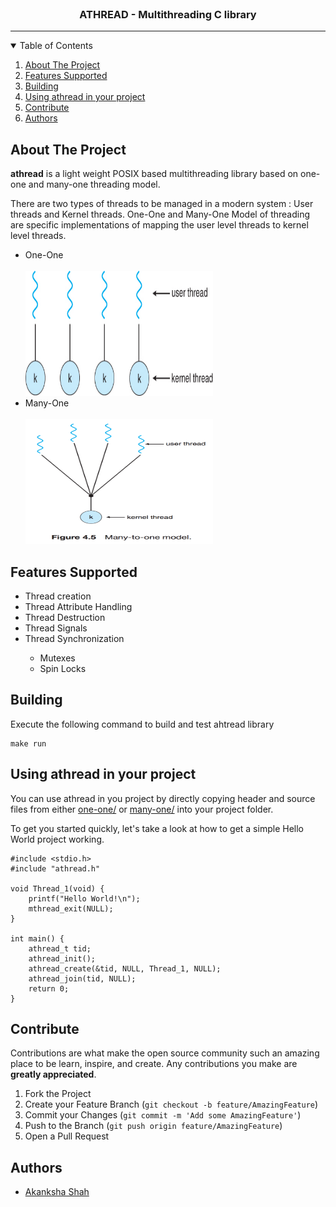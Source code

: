 
<!-- PROJECT LOGO -->
<br />
  <h3 align="center">ATHREAD - Multithreading C library</h3>
<hr/>

<!-- TABLE OF CONTENTS -->
<details open="open">
  <summary>Table of Contents</summary>
  <ol>
    <li>
      <a href="#about-the-project">About The Project</a>
    </li>
    <li>
      <a href="#features-supported">Features Supported</a>
    </li>
    <li><a href="#building">Building</a></li>
    <li>
      <a href="#using-athread-in-your-project">Using athread in your project</a>
    </li>
    <li><a href="#contribute">Contribute</a></li>
    <li><a href="#authors">Authors</a></li>
  </ol>
</details>

<!-- ABOUT THE PROJECT -->
## About The Project

**athread** is a light weight POSIX based multithreading library based on one-one and many-one threading model.

There are two types of threads to be managed in a modern system : User threads and Kernel threads. One-One and Many-One Model of threading are specific implementations of mapping the user level threads to kernel level threads.

<ul>
  <li>One-One</li>
  <br>
    <a align="center" href="https://github.com/akanksha6082/multithreading-library">
    <img  src="images/one-one.jpg" alt="One-One Model" width="300" height="200">
        <br>
    </a>

  <li>Many-One</li>
  <br>
    <a align="center" href="https://github.com/akanksha6082/multithreading-library">
    <img  src="images/many-one.png" alt="Many-One Model" width="300" height="200">
    </a>
</ul>

## Features Supported

<ul>
  <li>Thread creation</li>
  <li>Thread Attribute Handling</li>
  <li>Thread Destruction</li>
  <li>Thread Signals</li>
  <li>Thread Synchronization  </li>
  <ul>
      <li>Mutexes</li>
      <li>Spin Locks </li>
  </ul>
   
</ul>

## Building

Execute the following command to build and test ahtread library
```
make run
```
## Using athread in your project

You can use athread in you project by directly copying header and source files from either <a href="https://github.com/akanksha6082/multithreading-library/tree/master/one-one">one-one/</a> or <a href="https://github.com/akanksha6082/multithreading-library/tree/master/many-one">many-one/</a> into your project folder. 

To get you started quickly, let's take a look at how to get a simple Hello World project working.
```
#include <stdio.h>
#include "athread.h"

void Thread_1(void) {
    printf("Hello World!\n");
    mthread_exit(NULL);
}

int main() {
    athread_t tid;
    athread_init();
    athread_create(&tid, NULL, Thread_1, NULL);
    athread_join(tid, NULL);
    return 0;
}
```
## Contribute

Contributions are what make the open source community such an amazing place to be learn, inspire, and create. Any contributions you make are **greatly appreciated**.

1. Fork the Project
2. Create your Feature Branch (`git checkout -b feature/AmazingFeature`)
3. Commit your Changes (`git commit -m 'Add some AmazingFeature'`)
4. Push to the Branch (`git push origin feature/AmazingFeature`)
5. Open a Pull Request


## Authors

* [Akanksha Shah](https://github.com/akanksha6082)



